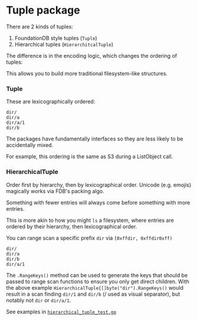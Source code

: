# Tuple package

There are 2 kinds of tuples:

1. FoundationDB style tuples (`Tuple`)
2. Hierarchical tuples (`HierarchitcalTuple`)

The difference is in the encoding logic, which changes the ordering of tuples:

This allows you to build more traditional filesystem-like structures.

### Tuple

These are lexicographically ordered:

```
dir/
dir/a
dir/a/1
dir/b
```

The packages have fundamentally interfaces so they are less likely to be accidentally mixed.

For example, this ordering is the same as S3 during a ListObject call.

### HierarchicalTuple

Order first by hierarchy, then by lexicographical order. Unicode (e.g. emojis) magically works via FDB's packing algo.

Something with fewer entries will always come before something with more entries.

This is more akin to how you might `ls` a filesystem, where entries are ordered by their hierarchy, then lexicographical order.

You can range scan a specific prefix `dir` via `[0xffdir, 0xffdir0xff)`

```
dir/
dir/a
dir/b
dir/a/1
```

The `.RangeKeys()` method can be used to generate the keys that should be passed to range scan functions to ensure you only get direct children. With the above example `HierarchicalTuple{[]byte("dir").RangeKeys()` would result in a scan finding `dir/1` and `dir/b` (/ used as visual separator), but notably not `dir` or `dir/a/1`.

See examples in [`hierarchical_tuple_test.go`](./hierarchical_tuple_test.go)